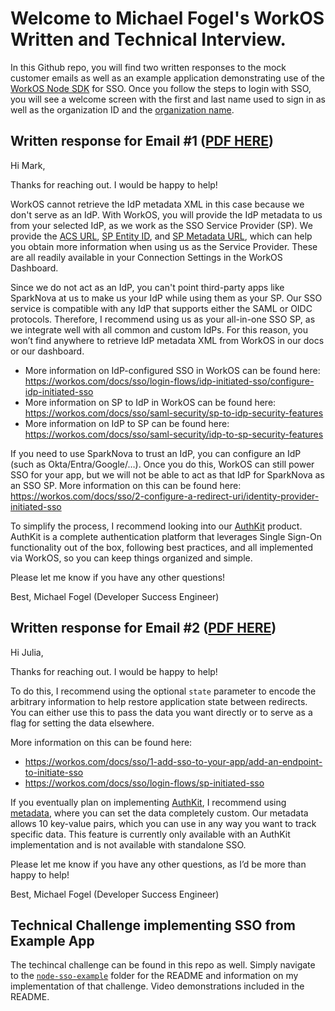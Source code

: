 # Welcome to Michael Fogel's WorkOS Written and Technical Interview. 

In this Github repo, you will find two written responses to the mock customer emails as well as an example application demonstrating use of the [WorkOS Node SDK](https://github.com/workos-inc/workos-node) for SSO. Once you follow the steps to login with SSO, you will see a welcome screen with the first and last name used to sign in as well as the organization ID and the [organization name](https://workos.com/docs/reference/organization/get). 

## Written response for Email #1 ([PDF HERE](https://github.com/mikefogelj/WorkOS-SSO-Example/blob/my-sso-work/WorkOS%20Email%201.pdf))

Hi Mark, 

Thanks for reaching out. I would be happy to help! 

WorkOS cannot retrieve the IdP metadata XML in this case because we don't serve as an IdP. With WorkOS, you will provide the IdP metadata to us from your selected IdP, as we work as the SSO Service Provider (SP). We provide the [ACS URL](https://workos.com/docs/glossary/acs-url), [SP Entity ID](https://workos.com/docs/glossary/sp-entity-id), and [SP Metadata URL](https://workos.com/docs/glossary/sp-metadata), which can help you obtain more information when using us as the Service Provider. These are all readily available in your Connection Settings in the WorkOS Dashboard.

Since we do not act as an IdP, you can't point third-party apps like SparkNova at us to make us your IdP while using them as your SP. Our SSO service is compatible with any IdP that supports either the SAML or OIDC protocols. Therefore, I recommend using us as your all-in-one SSO SP, as we integrate well with all common and custom IdPs. For this reason, you won’t find anywhere to retrieve IdP metadata XML from WorkOS in our docs or our dashboard.
- More information on IdP-configured SSO in WorkOS can be found here: https://workos.com/docs/sso/login-flows/idp-initiated-sso/configure-idp-initiated-sso
- More information on SP to IdP in WorkOS can be found here: https://workos.com/docs/sso/saml-security/sp-to-idp-security-features
- More information on IdP to SP can be found here: https://workos.com/docs/sso/saml-security/idp-to-sp-security-features

If you need to use SparkNova to trust an IdP, you can configure an IdP (such as Okta/Entra/Google/…). Once you do this, WorkOS can still power SSO for your app, but we will not be able to act as that IdP for SparkNova as an SSO SP.
More information on this can be found here: https://workos.com/docs/sso/2-configure-a-redirect-uri/identity-provider-initiated-sso

To simplify the process, I recommend looking into our [AuthKit](https://workos.com/docs/authkit) product. AuthKit is a complete authentication platform that leverages Single Sign-On functionality out of the box, following best practices, and all implemented via WorkOS, so you can keep things organized and simple.

Please let me know if you have any other questions! 

Best,
Michael Fogel (Developer Success Engineer)

## Written response for Email #2 ([PDF HERE](https://github.com/mikefogelj/WorkOS-SSO-Example/blob/my-sso-work/WorkOS%20Email%202.pdf))

Hi Julia, 

Thanks for reaching out. I would be happy to help! 

To do this, I recommend using the optional `state` parameter to encode the arbitrary information to help restore application state between redirects. You can either use this to pass the data you want directly or to serve as a flag for setting the data elsewhere. 

More information on this can be found here: 
- https://workos.com/docs/sso/1-add-sso-to-your-app/add-an-endpoint-to-initiate-sso
- https://workos.com/docs/sso/login-flows/sp-initiated-sso

If you eventually plan on implementing [AuthKit](https://workos.com/docs/authkit), I recommend using [metadata](https://workos.com/docs/authkit/metadata), where you can set the data completely custom. Our metadata allows 10 key-value pairs, which you can use in any way you want to track specific data. This feature is currently only available with an AuthKit implementation and is not available with standalone SSO.

Please let me know if you have any other questions, as I’d be more than happy to help! 

Best, 
Michael Fogel (Developer Success Engineer)

## Technical Challenge implementing SSO from Example App

The techincal challenge can be found in this repo as well. Simply navigate to the [`node-sso-example`](https://github.com/mikefogelj/WorkOS-SSO-Example/tree/my-sso-work/node-sso-example) folder for the README and information on my implementation of that challenge. Video demonstrations included in the README. 
